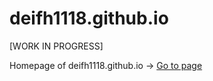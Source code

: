 deifh1118.github.io
================

[WORK IN PROGRESS]

Homepage of deifh1118.github.io -> [Go to page](http://deifh1118.github.io)
